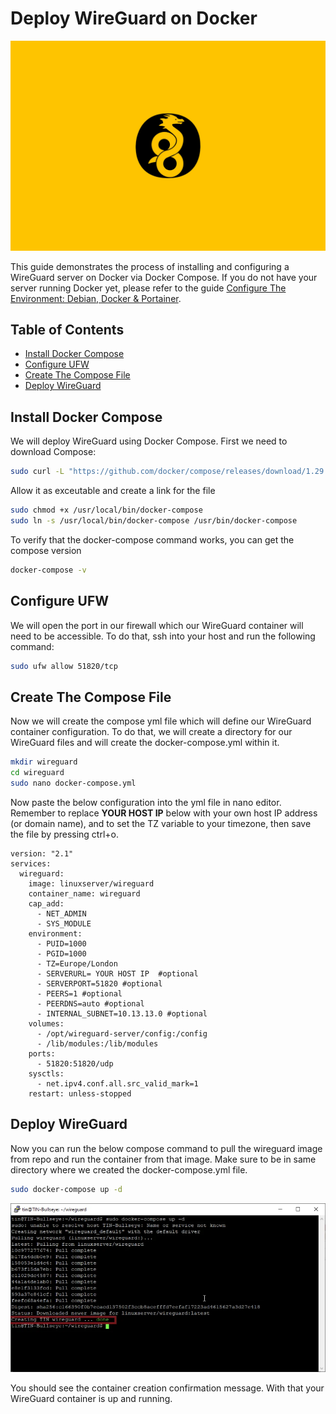 <!-- omit in toc -->
# Deploy WireGuard on Docker
![Deploy WireGuard Cover](wireguard-cover.jpg)

This guide demonstrates the process of installing and configuring a WireGuard server on Docker via Docker Compose. If you do not have your server running Docker yet, please refer to the guide [Configure The Environment: Debian, Docker & Portainer](/ConfigureTheEnvironment/ConfigureTheEnvironment.md).

<!-- omit in toc -->
## Table of Contents
- [Install Docker Compose](#install-docker-compose)
- [Configure UFW](#configure-ufw)
- [Create The Compose File](#create-the-compose-file)
- [Deploy WireGuard](#deploy-wireguard)

## Install Docker Compose
We will deploy WireGuard using Docker Compose. First we need to download Compose:
```bash
sudo curl -L "https://github.com/docker/compose/releases/download/1.29.2/docker-compose-$(uname -s)-$(uname -m)" -o /usr/local/bin/docker-compose
```
Allow it as exceutable and create a link for the file
```bash
sudo chmod +x /usr/local/bin/docker-compose
sudo ln -s /usr/local/bin/docker-compose /usr/bin/docker-compose
```
To verify that the docker-compose command works, you can get the compose version
```bash
docker-compose -v
```

## Configure UFW
We will open the port in our firewall which our WireGuard container will need to be accessible. To do that, ssh into your host and run the following command:
```bash
sudo ufw allow 51820/tcp
```

## Create The Compose File
Now we will create the compose yml file which will define our WireGuard container configuration. To do that, we will create a directory for our WireGuard files and will create the docker-compose.yml within it.
```bash
mkdir wireguard
cd wireguard
sudo nano docker-compose.yml
```

Now paste the below configuration into the yml file in nano editor. Remember to replace **YOUR HOST IP** below with your own host IP address (or domain name), and to set the TZ variable to your timezone, then save the file by pressing ctrl+o.
```
version: "2.1"
services:
  wireguard:
    image: linuxserver/wireguard
    container_name: wireguard
    cap_add:
      - NET_ADMIN
      - SYS_MODULE
    environment:
      - PUID=1000
      - PGID=1000
      - TZ=Europe/London
      - SERVERURL= YOUR HOST IP  #optional
      - SERVERPORT=51820 #optional
      - PEERS=1 #optional
      - PEERDNS=auto #optional
      - INTERNAL_SUBNET=10.13.13.0 #optional
    volumes:
      - /opt/wireguard-server/config:/config
      - /lib/modules:/lib/modules
    ports:
      - 51820:51820/udp
    sysctls:
      - net.ipv4.conf.all.src_valid_mark=1
    restart: unless-stopped
```

## Deploy WireGuard
Now you can run the below compose command to pull the wireguard image from repo and run the container from that image. Make sure to be in same directory where we created the docker-compose.yml file.
```bash
sudo docker-compose up -d
```
![Compose WireGuard](compose-wireguard.png.webp)

You should see the container creation confirmation message. With that your WireGuard container is up and running.